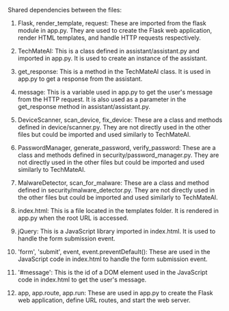 Shared dependencies between the files:

1. Flask, render_template, request: These are imported from the flask module in app.py. They are used to create the Flask web application, render HTML templates, and handle HTTP requests respectively.

2. TechMateAI: This is a class defined in assistant/assistant.py and imported in app.py. It is used to create an instance of the assistant.

3. get_response: This is a method in the TechMateAI class. It is used in app.py to get a response from the assistant.

4. message: This is a variable used in app.py to get the user's message from the HTTP request. It is also used as a parameter in the get_response method in assistant/assistant.py.

5. DeviceScanner, scan_device, fix_device: These are a class and methods defined in device/scanner.py. They are not directly used in the other files but could be imported and used similarly to TechMateAI.

6. PasswordManager, generate_password, verify_password: These are a class and methods defined in security/password_manager.py. They are not directly used in the other files but could be imported and used similarly to TechMateAI.

7. MalwareDetector, scan_for_malware: These are a class and method defined in security/malware_detector.py. They are not directly used in the other files but could be imported and used similarly to TechMateAI.

8. index.html: This is a file located in the templates folder. It is rendered in app.py when the root URL is accessed.

9. jQuery: This is a JavaScript library imported in index.html. It is used to handle the form submission event.

10. 'form', 'submit', event, event.preventDefault(): These are used in the JavaScript code in index.html to handle the form submission event.

11. '#message': This is the id of a DOM element used in the JavaScript code in index.html to get the user's message.

12. app, app.route, app.run: These are used in app.py to create the Flask web application, define URL routes, and start the web server.
